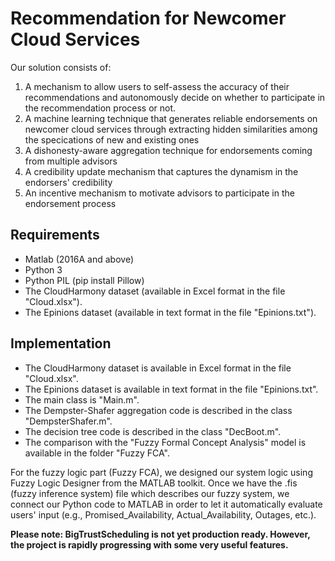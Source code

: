# Recommendation for Newcomer Cloud Services 

Our solution consists of:
1. A mechanism to allow users to self-assess the accuracy of their recommendations and autonomously decide on whether to participate in the recommendation process or not.
2. A machine learning technique that generates reliable endorsements on newcomer cloud services through extracting hidden similarities      among the specications of new and existing ones
3. A dishonesty-aware aggregation technique for endorsements coming from multiple advisors
4. A credibility update mechanism that captures the dynamism in the endorsers' credibility
5. An incentive mechanism to motivate advisors to participate in the endorsement process


## Requirements
* Matlab (2016A and above)
* Python 3
* Python PIL (pip install Pillow)
* The CloudHarmony dataset (available in Excel format in the file "Cloud.xlsx").
* The Epinions dataset  (available in text format in the file "Epinions.txt").

## Implementation

* The CloudHarmony dataset is available in Excel format in the file "Cloud.xlsx".
* The Epinions dataset is available in text format in the file "Epinions.txt".
* The main class is "Main.m".
* The Dempster-Shafer aggregation code is described in the class "DempsterShafer.m".
* The decision tree code is described in the class "DecBoot.m".
* The comparison with the "Fuzzy Formal Concept Analysis" model is available in the folder "Fuzzy FCA".


For the fuzzy logic part (Fuzzy FCA), we designed our system logic using Fuzzy Logic Designer from the MATLAB toolkit. Once we have the .fis (fuzzy inference system) file which describes our fuzzy system, we connect our Python code to MATLAB in order to let it automatically evaluate users' input (e.g., Promised_Availability, Actual_Availability, Outages, etc.).

**Please note: BigTrustScheduling is not yet production ready. However, the project is rapidly progressing with some very useful features.**
